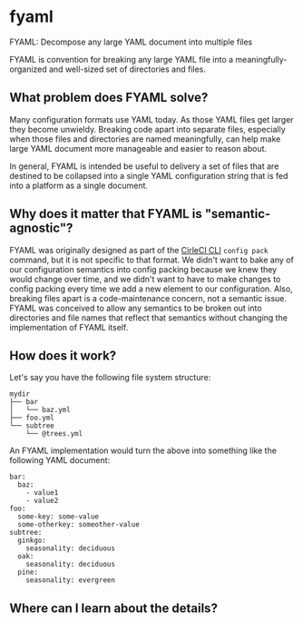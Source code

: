 # fyaml
FYAML: Decompose any large YAML document into multiple files

FYAML is convention for breaking any large YAML file into a meaningfully-organized and well-sized set of directories and files.

## What problem does FYAML solve?
Many configuration formats use YAML today. As those YAML files get larger they become unwieldy. Breaking code apart into separate files, especially when those files and directories are named meaningfully, can help make large YAML document more manageable and easier to reason about.

In general, FYAML is intended be useful to delivery a set of files that are destined to be collapsed into a single YAML configuration string that is fed into a platform as a single document.

## Why does it matter that FYAML is "semantic-agnostic"?
FYAML was originally designed as part of the [CirleCI CLI](https://github.com/CircleCI-Public/circleci-cli) `config pack` command, but it is not specific to that format. We didn't want to bake any of our configuration semantics into config packing because we knew they would change over time, and we didn't want to have to make changes to config packing every time we add a new element to our configuration. Also, breaking files apart is a code-maintenance concern, not a semantic issue. FYAML was conceived to allow any semantics to be broken out into directories and file names that reflect that semantics without changing the implementation of FYAML itself.

## How does it work?

Let's say you have the following file system structure:
```
mydir
├── bar
│   └── baz.yml
├── foo.yml
└── subtree
    └── @trees.yml
```

An FYAML implementation would turn the above into something like the following YAML document:
```
bar:
  baz:
    - value1
    - value2
foo:
  some-key: some-value
  some-otherkey: someother-value
subtree:
  ginkgo:
    seasonality: deciduous
  oak:
    seasonality: deciduous
  pine:
    seasonality: evergreen
```

## Where can I learn about the details?

